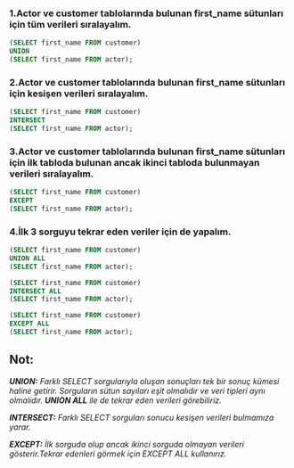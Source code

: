 ### 1.Actor ve customer tablolarında bulunan first_name sütunları için tüm verileri sıralayalım.
```sql
(SELECT first_name FROM customer)
UNION
(SELECT first_name FROM actor);
```
### 2.Actor ve customer tablolarında bulunan first_name sütunları için kesişen verileri sıralayalım.
```sql
(SELECT first_name FROM customer)
INTERSECT
(SELECT first_name FROM actor);
```
### 3.Actor ve customer tablolarında bulunan first_name sütunları için ilk tabloda bulunan ancak ikinci tabloda bulunmayan verileri sıralayalım.
```sql
(SELECT first_name FROM customer)
EXCEPT
(SELECT first_name FROM actor);
```
### 4.İlk 3 sorguyu tekrar eden veriler için de yapalım.
```sql
(SELECT first_name FROM customer)
UNION ALL
(SELECT first_name FROM actor);
```
```sql
(SELECT first_name FROM customer)
INTERSECT ALL
(SELECT first_name FROM actor);
```
```sql
(SELECT first_name FROM customer)
EXCEPT ALL
(SELECT first_name FROM actor);
```
<h2>Not:</h2>

***UNION:*** *Farklı SELECT sorgularıyla oluşan sonuçları tek bir sonuç kümesi haline getirir. Sorguların sütun sayıları eşit olmalıdır ve veri tipleri aynı olmalıdır.
**UNION ALL** ile de tekrar eden verileri görebiliriz.*

***INTERSECT:*** *Farklı SELECT sorguları sonucu kesişen verileri bulmamıza yarar.*

***EXCEPT:*** *İlk sorguda olup ancak ikinci sorguda olmayan verileri gösterir.Tekrar edenleri görmek için EXCEPT ALL kullanırız.*

